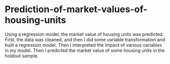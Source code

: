 # Prediction-of-market-values-of-housing-units
Using a regression model, the market value of housing units was predicted. First, the data was cleaned, and then I did some variable transformation and built a regression model. Then I interpreted the impact of various variables in my model. Then I predicted the market value of some housing units in the holdout sample.
